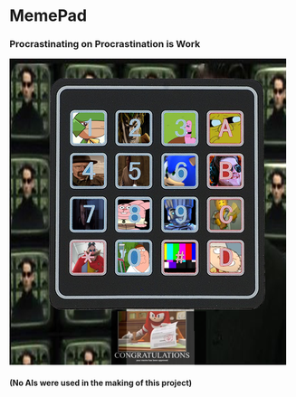 # MemePad
### Procrastinating on Procrastination is Work


![](https://github.com/Shadow-Rhodium/MemePad/blob/main/Memepad.png?raw=true)


#### (No AIs were used in the making of this project)
